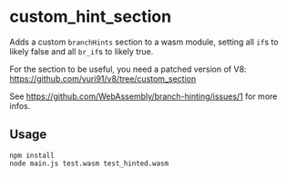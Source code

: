 # custom_hint_section

Adds a custom `branchHints` section to a wasm module, setting all `if`s to likely false and all `br_if`s to likely true.

For the section to be useful, you need a patched version of V8: https://github.com/yuri91/v8/tree/custom_section

See https://github.com/WebAssembly/branch-hinting/issues/1 for more infos.

## Usage

```
npm install
node main.js test.wasm test_hinted.wasm
```
